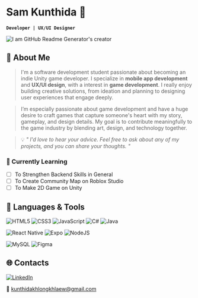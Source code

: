 # Sam Kunthida 👾 
**`Developer | UX/UI Designer`**

![I am GitHub Readme Generator's creator](/assets/images/Banner03.jpg)

## 🎸 About Me
> I'm a software development student passionate about becoming an indie Unity game developer. I specialize in **mobile app development** and **UX/UI design**, with a interest in **game development**. I really enjoy building creative solutions, from ideation and planning to designing user experiences that engage deeply.

> I’m especially passionate about game development and have a huge desire to craft games that capture someone's heart with my story, gameplay, and design details. My goal is to contribute meaningfully to the game industry by blending art, design, and technology together.

> 💡 *" I'd love to hear your advice. Feel free to ask about any of my projects, and you can share your thoughts. "*

### 🌱 Currently Learning
 - [ ] To Strengthen Backend Skills in General
 - [ ] To Create Community Map on Roblox Studio
 - [ ] To Make 2D Game on Unity

## 🧰 Languages & Tools
 ![HTML5](https://img.shields.io/badge/html5-%23E34F26.svg?style=flat-square&logo=html5&logoColor=white)
 ![CSS3](https://img.shields.io/badge/css3-%231572B6.svg?style=flat-square&logo=css3&logoColor=white)
 ![JavaScript](https://img.shields.io/badge/javascript-%23323330.svg?style=flat-square&logo=javascript&logoColor=%23F7DF1E)
 ![C#](https://img.shields.io/badge/c%23-%23239120.svg?style=flat-square&logo=csharp&logoColor=white)
 ![Java](https://img.shields.io/badge/java-%23ED8B00.svg?style=flat-square&logo=openjdk&logoColor=white) 

 ![React Native](https://img.shields.io/badge/react_native-%2320232a.svg?style=flat-square&logo=react&logoColor=%2361DAFB)
 ![Expo](https://img.shields.io/badge/expo-1C1E24?style=flat-square&logo=expo&logoColor=#D04A37) 
 ![NodeJS](https://img.shields.io/badge/node.js-6DA55F?style=flat-square&logo=node.js&logoColor=white) 
 
 ![MySQL](https://img.shields.io/badge/mysql-4479A1.svg?style=flat-square&logo=mysql&logoColor=white) 
 ![Figma](https://img.shields.io/badge/figma-%23F24E1E.svg?style=flat-square&logo=figma&logoColor=white)

## 🌐 Contacts
 [![LinkedIn](https://img.shields.io/badge/LinkedIn-%230077B5.svg?logo=linkedin&logoColor=white)](https://linkedin.com/in/kunthida-khlongkhlaew-5b6706324) 

📮
 <a href="mailto:kunthidakhlongkhlaew@gmail.com" target="_blank">kunthidakhlongkhlaew@gmail.com</a>
 
<!--
![React](https://img.shields.io/badge/react-%2320232a.svg?style=flat-square&logo=react&logoColor=%2361DAFB) 
![Git](https://img.shields.io/badge/git-%23F05033.svg?style=flat-square&logo=git&logoColor=white)
-->
